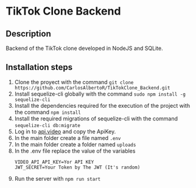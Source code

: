 # TikTok Clone Backend

## Description
Backend of the TikTok clone developed in NodeJS and SQLite. 

## Installation steps
1. Clone the proyect with the command `git clone https://github.com/CarlosAlbertoR/TikTokClone_Backend.git` 
2. Install sequelize-cli globally with the command `sudo npm install -g sequelize-cli`
3. Install the dependencies required for the execution of the project with the command `npm install`
4. Install the required migrations of sequelize-cli with the command `sequelize-cli db:migrate`
5. Log in to [api.video](https://api.video/) and copy the ApiKey.
6. In the main folder create a file named `.env` 
6. In the main folder create a folder named `uploads` 
7. In the .env file replace the value of the variables 
   ~~~
   VIDEO_API_API_KEY=Yor API KEY
   JWT_SECRET=Your Token by The JWT (It's random)
   ~~~
8. Run the server with `npm run start`